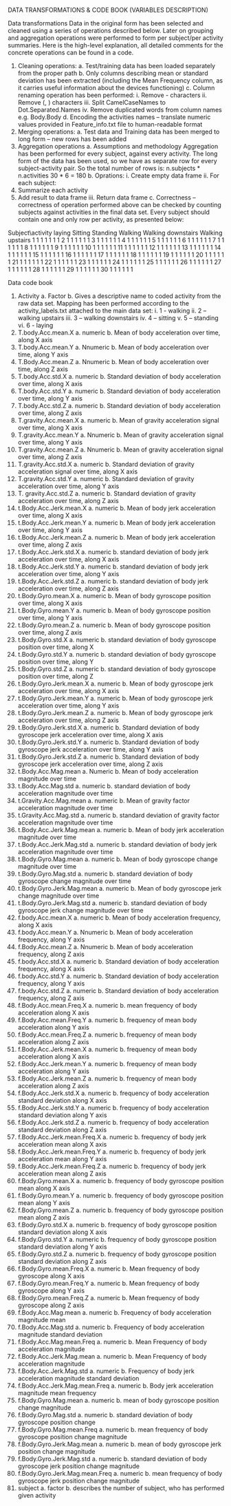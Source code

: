 DATA TRANSFORMATIONS & CODE BOOK (VARIABLES DESCRIPTION) 

Data transformations
Data in the original form has been selected and cleaned using a series of operations described below. Later on grouping and aggregation operations were performed to form per subject/per activity summaries.
Here is the high-level explanation, all detailed comments for the concrete operations can be found in a code.
1.	Cleaning operations:
a.	Test/training data has been loaded separately from the proper path
b.	Only columns describing mean or standard deviation has been extracted (including the Mean Frequency column, as it carries useful information about the devices functioning)
c.	Column renaming operation has been performed:
i.	Remove - characters
ii.	Remove (, ) characters
iii.	Split CamelCaseNames to Dot.Separated.Names
iv.	Remove duplicated words from column names e.g. Body.Body
d.	Encoding the activities names – translate numeric values provided in Feature_info.txt file to human-readable format
2.	Merging operations:
a.	Test data and Training data has been merged to long form – new rows has been added
3.	Aggregation operations
a.	Assumptions and methodology
Aggregation has been performed for every subject, against every activity. The long form of the data has been used, so we have as separate row for every subject-activity pair. So the total number of rows is:
n.subjects * n.activities
30 * 6 = 180
b.	Oprations:
i.	Create empty data frame
ii.	For each subject:
1.	Summarize each activity
2.	Add result to data frame
iii.	Return data frame
c.	Correctness – correctness of operation performed above can be checked by counting subjects against activities in the final data set. Every subject should contain one and only row per activity, as presented below:

 

Subject\activity	laying	Sitting	Standing	Walking 	Walking downstairs	Walking upstairs
1	1	1	1	1	1	1
2	1	1	1	1	1	1
3	1	1	1	1	1	1
4	1	1	1	1	1	1
5	1	1	1	1	1	1
6	1	1	1	1	1	1
7	1	1	1	1	1	1
8	1	1	1	1	1	1
9	1	1	1	1	1	1
10	1	1	1	1	1	1
11	1	1	1	1	1	1
12	1	1	1	1	1	1
13	1	1	1	1	1	1
14	1	1	1	1	1	1
15	1	1	1	1	1	1
16	1	1	1	1	1	1
17	1	1	1	1	1	1
18	1	1	1	1	1	1
19	1	1	1	1	1	1
20	1	1	1	1	1	1
21	1	1	1	1	1	1
22	1	1	1	1	1	1
23	1	1	1	1	1	1
24	1	1	1	1	1	1
25	1	1	1	1	1	1
26	1	1	1	1	1	1
27	1	1	1	1	1	1
28	1	1	1	1	1	1
29	1	1	1	1	1	1
30	1	1	1	1	1	1
	
Data code book

1.	Activity
a.	Factor
b.	Gives a descriptive name to coded activity from the raw data set. Mapping has been performed according to the activity_labels.txt attached to the main data set:
i.	1 - walking
ii.	2 – walking upstairs
iii.	3 – walking downstairs
iv.	4 – sitting 
v.	5 – standing
vi.	6 - laying
2.	T.body.Acc.mean.X
a.	numeric
b.	Mean of body acceleration over time, along X axis
3.	T.body.Acc.mean.Y
a.	Nnumeric
b.	Mean of body acceleration over time, along Y axis
4.	T.Body.Acc.mean.Z
a.	Nnumeric
b.	Mean of body acceleration over time, along Z axis
5.	T.body.Acc.std.X
a.	numeric
b.	Standard deviation of body acceleration over time, along X axis
6.	T.body.Acc.std.Y
a.	numeric
b.	Standard deviation of body acceleration over time, along Y axis
7.	T.body.Acc.std.Z
a.	numeric
b.	Standard deviation of body acceleration over time, along Z axis
8.	T.gravity.Acc.mean.X
a.	numeric
b.	Mean of gravity acceleration signal over time, along X axis
9.	T.gravity.Acc.mean.Y
a.	Nnumeric
b.	Mean of gravity acceleration signal over time, along Y axis
10.	T.gravity.Acc.mean.Z
a.	Nnumeric
b.	Mean of gravity acceleration signal over time, along Z axis
11.	T.gravity.Acc.std.X
a.	numeric
b.	Standard deviation of gravity acceleration signal over time, along X axis
12.	T.gravity.Acc.std.Y
a.	numeric
b.	Standard deviation of gravity acceleration over time, along Y axis
13.	T. gravity.Acc.std.Z
a.	numeric
b.	Standard deviation of gravity acceleration over time, along Z axis
14.	t.Body.Acc.Jerk.mean.X
a.	numeric
b.	Mean of body jerk acceleration over time, along X axis
15.	t.Body.Acc.Jerk.mean.Y
a.	numeric
b.	Mean of body jerk acceleration over time, along Y axis
16.	t.Body.Acc.Jerk.mean.Z
a.	numeric
b.	Mean of body jerk acceleration over time, along Z axis
17.	t.Body.Acc.Jerk.std.X
a.	numeric
b.	standard deviation of body jerk acceleration over time, along X axis
18.	t.Body.Acc.Jerk.std.Y
a.	numeric
b.	standard deviation of body jerk acceleration over time, along Y  axis
19.	t.Body.Acc.Jerk.std.Z
a.	numeric
b.	standard deviation of body jerk acceleration over time, along Z axis
20.	t.Body.Gyro.mean.X
a.	numeric
b.	Mean of body gyroscope position over time, along X axis
21.	t.Body.Gyro.mean.Y
a.	numeric
b.	Mean of body gyroscope position over time, along Y axis
22.	t.Body.Gyro.mean.Z
a.	numeric
b.	Mean of body gyroscope position over time, along Z axis 
23.	t.Body.Gyro.std.X
a.	numeric
b.	standard deviation of body gyroscope position over time, along X
24.	t.Body.Gyro.std.Y
a.	numeric
b.	standard deviation of body gyroscope position over time, along Y
25.	t.Body.Gyro.std.Z
a.	numeric
b.	standard deviation of body gyroscope position over time, along Z
26.	t.Body.Gyro.Jerk.mean.X
a.	numeric
b.	Mean of body gyroscope jerk acceleration over time, along X axis
27.	t.Body.Gyro.Jerk.mean.Y
a.	numeric
b.	Mean of body gyroscope jerk acceleration over time, along Y axis
28.	t.Body.Gyro.Jerk.mean.Z
a.	numeric
b.	Mean of body gyroscope jerk acceleration over time, along Z axis
29.	t.Body.Gyro.Jerk.std.X
a.	numeric
b.	Standard deviation of body gyroscope jerk acceleration over time, along X axis
30.	t.Body.Gyro.Jerk.std.Y
a.	numeric
b.	Standard deviation of body gyroscope jerk acceleration over time, along Y axis
31.	t.Body.Gyro.Jerk.std.Z
a.	numeric
b.	Standard deviation of body gyroscope jerk acceleration over time, along Z axis
32.	t.Body.Acc.Mag.mean
a.	Numeric
b.	Mean of body acceleration magnitude over time
33.	t.Body.Acc.Mag.std
a.	numeric
b.	standard deviation of body acceleration magnitude over time
34.	t.Gravity.Acc.Mag.mean
a.	numeric
b.	Mean of gravity factor acceleration magnitude over time
35.	t.Gravity.Acc.Mag.std
a.	numeric
b.	standard deviation of gravity factor acceleration magnitude over time
36.	t.Body.Acc.Jerk.Mag.mean
a.	numeric
b.	Mean of body jerk acceleration magnitude over time
37.	t.Body.Acc.Jerk.Mag.std
a.	numeric
b.	standard deviation of body jerk acceleration magnitude over time
38.	t.Body.Gyro.Mag.mean
a.	numeric
b.	Mean of body gyroscope change magnitude over time 
39.	t.Body.Gyro.Mag.std
a.	numeric
b.	standard deviation of body gyroscope change magnitude over time 
40.	t.Body.Gyro.Jerk.Mag.mean
a.	numeric
b.	Mean of body gyroscope jerk change magnitude over time 
41.	t.Body.Gyro.Jerk.Mag.std
a.	numeric
b.	standard deviation of body gyroscope jerk change magnitude over time 
42.	f.body.Acc.mean.X
a.	numeric
b.	Mean of body acceleration frequency, along X axis
43.	f.body.Acc.mean.Y
a.	Nnumeric
b.	Mean of body acceleration frequency, along Y axis
44.	f.Body.Acc.mean.Z
a.	Nnumeric
b.	Mean of body acceleration frequency, along Z axis
45.	f.body.Acc.std.X
a.	numeric
b.	Standard deviation of body acceleration frequency, along X axis
46.	f.body.Acc.std.Y
a.	numeric
b.	Standard deviation of body acceleration frequency, along Y axis
47.	f.body.Acc.std.Z
a.	numeric
b.	Standard deviation of body acceleration frequency, along Z axis
48.	f.Body.Acc.mean.Freq.X
a.	numeric
b.	mean frequency of body acceleration along X axis
49.	f.Body.Acc.mean.Freq.Y
a.	numeric
b.	frequency of mean body acceleration along Y axis
50.	f.Body.Acc.mean.Freq.Z
a.	numeric
b.	frequency of mean body acceleration along Z axis
51.	f.Body.Acc.Jerk.mean.X
a.	numeric
b.	frequency of mean body acceleration along X axis
52.	f.Body.Acc.Jerk.mean.Y
a.	numeric
b.	frequency of mean body acceleration along Y axis
53.	f.Body.Acc.Jerk.mean.Z
a.	numeric
b.	frequency of mean body acceleration along Z axis
54.	f.Body.Acc.Jerk.std.X
a.	numeric
b.	frequency of body acceleration standard deviation along X axis
55.	f.Body.Acc.Jerk.std.Y
a.	numeric
b.	frequency of body acceleration standard deviation along Y axis
56.	f.Body.Acc.Jerk.std.Z
a.	numeric
b.	frequency of body acceleration standard deviation along Z axis 
57.	f.Body.Acc.Jerk.mean.Freq.X
a.	numeric
b.	frequency of body jerk acceleration mean along X axis
58.	f.Body.Acc.Jerk.mean.Freq.Y
a.	numeric
b.	frequency of body jerk acceleration mean along Y axis
59.	f.Body.Acc.Jerk.mean.Freq.Z
a.	numeric
b.	frequency of body jerk acceleration mean along Z axis
60.	f.Body.Gyro.mean.X
a.	numeric
b.	frequency of body gyroscope position mean along X axis
61.	f.Body.Gyro.mean.Y
a.	numeric
b.	frequency of body gyroscope position mean along Y axis
62.	f.Body.Gyro.mean.Z
a.	numeric
b.	frequency of body gyroscope position mean along Z axis 
63.	f.Body.Gyro.std.X
a.	numeric
b.	frequency of body gyroscope position standard deviation along X axis
64.	f.Body.Gyro.std.Y
a.	numeric
b.	frequency of body gyroscope position standard deviation along Y axis 
65.	f.Body.Gyro.std.Z
a.	numeric
b.	frequency of body gyroscope position standard deviation along Z axis
66.	f.Body.Gyro.mean.Freq.X
a.	numeric
b.	Mean frequency of body gyroscope along X axis 
67.	f.Body.Gyro.mean.Freq.Y
a.	numeric
b.	Mean frequency of body gyroscope along Y axis
68.	f.Body.Gyro.mean.Freq.Z
a.	numeric
b.	Mean frequency of body gyroscope along Z axis
69.	f.Body.Acc.Mag.mean
a.	numeric
b.	Frequency of body acceleration magnitude mean
70.	f.Body.Acc.Mag.std
a.	numeric
b.	Frequency of body acceleration magnitude standard deviation 
71.	f.Body.Acc.Mag.mean.Freq
a.	numeric
b.	Mean Frequency of body acceleration magnitude
72.	f.Body.Acc.Jerk.Mag.mean
a.	numeric
b.	Mean Frequency of body acceleration magnitude
73.	f.Body.Acc.Jerk.Mag.std
a.	numeric
b.	Frequency of body jerk acceleration magnitude standard deviation
74.	f.Body.Acc.Jerk.Mag.mean.Freq
a.	numeric
b.	Body jerk acceleration magnitude mean frequency
75.	f.Body.Gyro.Mag.mean
a.	numeric
b.	mean of body gyroscope position change magnitude
76.	f.Body.Gyro.Mag.std
a.	numeric
b.	standard deviation of body gyroscope position change
77.	f.Body.Gyro.Mag.mean.Freq
a.	numeric
b.	mean frequency of body gyroscope position change magnitude
78.	f.Body.Gyro.Jerk.Mag.mean
a.	numeric
b.	mean of body gyroscope jerk position change magnitude
79.	f.Body.Gyro.Jerk.Mag.std
a.	numeric
b.	standard deviation of body gyroscope jerk position change magnitude
80.	f.Body.Gyro.Jerk.Mag.mean.Freq
a.	numeric
b.	mean frequency of body gyroscope jerk position change magnitude
81.	subject
a.	factor
b.	describes the number of subject, who has performed given activity
